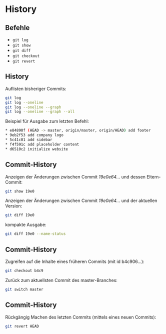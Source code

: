 # History

## Befehle

- `git log`
- `git show`
- `git diff`
- `git checkout`
- `git revert`

## History

Auflisten bisheriger Commits:

```bash
git log
git log --oneline
git log --oneline --graph
git log --oneline --graph --all
```

Beispiel für Ausgabe zum letzten Befehl:

```bash
* e84890f (HEAD -> master, origin/master, origin/HEAD) add footer
* 9eb2f53 add company logo
* 5c41c01 add sidebar
* f4f591c add placeholder content
* d6510c2 initialize website
```

## Commit-History

Anzeigen der Änderungen zwischen Commit _19e0e64..._ und dessen Eltern-Commit:

```bash
git show 19e0
```

Anzeigen der Änderungen zwischen Commit _19e0e64..._ und der aktuellen Version:

```bash
git diff 19e0
```

kompakte Ausgabe:

```bash
git diff 19e0 --name-status
```

## Commit-History

Zugreifen auf die Inhalte eines früheren Commits (mit id b4c906...):

```bash
git checkout b4c9
```

Zurück zum aktuellsten Commit des master-Branches:

```bash
git switch master
```

## Commit-History

Rückgängig Machen des letzten Commits (mittels eines neuen Commits):

```bash
git revert HEAD
```

